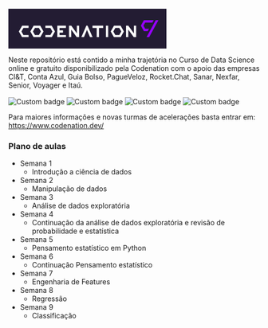 <img src="./header.png" align="center" ></img>

Neste repositório está contido a minha trajetória no Curso de Data Science online e gratuito disponibilizado pela Codenation com o apoio das empresas CI&T, Conta Azul, Guia Bolso, PagueVeloz, Rocket.Chat, Sanar, Nexfar, Senior, Voyager e Itaú.  


<img alt= "Custom badge" src="https://img.shields.io/badge/Python%203-https%3A%2F%2Fwww.python.org%2F-blue" align="center">

<img alt="Custom badge" src="https://img.shields.io/badge/Jupyter%20Notebook-https%3A%2F%2Fjupyter.org%2F-9cf" align="center">

<img alt="Custom badge" src="https://img.shields.io/badge/Anaconda-https%3A%2F%2Fwww.anaconda.com%2F-%23add8e6" align="center">

<img alt="Custom badge" src="https://img.shields.io/badge/Reposit%C3%B3rio-Em%20andamento-red" align="center">


Para maiores informações e novas turmas de acelerações basta entrar em: https://www.codenation.dev/


### Plano de aulas 

* Semana 1
    * Introdução a ciência de dados
* Semana 2
    * Manipulação de dados 
* Semana 3
    * Análise de dados exploratória
* Semana 4
    * Continuação da análise de dados exploratória e revisão de probabilidade e estatística
* Semana 5
    * Pensamento estatístico em Python
* Semana 6
    * Continuação Pensamento estatístico
* Semana 7
    * Engenharia de Features
* Semana 8
    * Regressão
* Semana 9
    * Classificação
